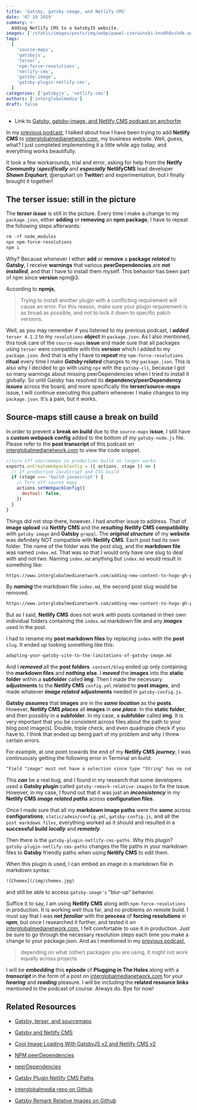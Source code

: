 ```yaml
---
title: 'Gatsby, gatsby-image, and Netlify CMS'
date: '07 10 2019'
summary: >-
  Adding Netlify CMS to a GatsbyJS website.
images: ['/static/images/posts/img/webp/pawel-czerwinski-knx8h8schdk-unsplash.webp']
tags:
  [
    'source-maps',
    'gatsbyjs',
    'terser',
    'npm-force-resolutions',
    'netlify-cms',
    'gatsby-image',
    'gatsby-plugin-netlify-cms',
  ]
categories: ['gatsbyjs', 'netlify-cms']
authors: ['interglobalmedia']
draft: false
---
```


- Link to [Gatsby, gatsby-image, and Netlify CMS podcast on anchorfm](https://anchor.fm/maria-campbell/episodes/Gatsby--gatsby-image--and-Netlify-CMS-e4j887)

In my
[previous podcast](https://anchor.fm/maria-campbell/episodes/Gatsby--terser--and-source-maps-e4ip7k),
I talked about how I have been trying to add **Netlify CMS** to
[interglobalmedianetwork.com](https://www.interglobalmedianetwork.com), my
business website. Well, guess, what? I just completed implementing it a little
while ago today, and everything works beautifully.

It took a few workarounds, trial and error, asking for help from the **Netlfy
Community** (**_specifically_** and **_especially_** **NetlifyCMS** lead
developer **_Shawn Erquhart_**, @erquhart on **Twitter**) and experimentation,
but I finally brought it together!

## The terser issue: still in the picture

The **_terser issue_** is still in the picture. Every time I make a change to my
`package.json`, either **adding** or **removing** an **npm package**, I have to
repeat the following steps afterwards:

```js
rm -rf node_modules
npx npm-force-resolutions
npm i
```

Why? Because whenever I either **add** or **remove** a **package** **_related_**
to **Gatsby**, I receive **warnings** that various **peerDependencies** are
**_not installed_**, and that I have to install them myself. This behavior has
been part of npm since **version** npm@3.

According to **npmjs**,

> Trying to install another plugin with a conflicting requirement will cause an
> error. For this reason, make sure your plugin requirement is as broad as
> possible, and not to lock it down to specific patch versions.

Well, as you may remember if you listened to my previous podcast, I **_added_**
`terser 4.1.2` to my `resolutions` **object** in `package.json`. As I also
mentioned, this took care of the `source-maps` **issue** and made sure that all
packages using `terser` were compatible with this **version** which I added to
my `package.json`. And that is why I have to **_repeat_** my
`npm-force-resolutions` **ritual** every time I make **_Gatsby related_**
changes to my `package.json`. This is also why I decided to go with using `npx`
with the `gatsby-cli`, because I got so many warnings about missing
peerDependencies when I tried to install it globally. So until Gatsby has
resolved its **dependency/peerDependency** **_issues_** across the board, and
more specifically the **terser/source-maps** issue, I will continue executing
this pattern whenever I make changes to my `package.json`. It's a pain, but it
works.

## Source-maps still cause a break on build

In order to prevent a **break on build** due to the `source-maps` **issue**, I
still have a **custom webpack config** added to the bottom of my
`gatsby-node.js` file. Please refer to the **post transcript** of this podcast
on [interglobalmedianetwork.com](https://www.interglobalmedianetwork.com) to
view the code snippet.

```js
//turn off sourcemaps in production build no longer works
exports.onCreateWebpackConfig = ({ actions, stage }) => {
  // If production JavaScript and CSS build
  if (stage === 'build-javascript') {
    // Turn off source maps
    actions.setWebpackConfig({
      devtool: false,
    })
  }
}
```

Things did not stop there, however. I had another issue to address. That of
**image upload** via **Netlify CMS** and the **_resulting_** **Netlify CMS
compatibility** with `gatsby-image` and **Gatsby** `grapql`. The **_original
structure_** of my **website** was definitely NOT compatible with **Netlify
CMS**. Each post had its own folder. The name of the folder was the post slug,
and the **markdown file** was named `index.md`. That was so that I would only
have one slug to deal with and not two. Naming `index.md` anything but
`index.md` would result in something like:

```html
https://www.interglobalmedianetwork.com/adding-new-content-to-hugo-gh-pages/adding-new-content-to-hugo-gh-pages/
```

By **_naming_** the markdown file `index.md`, the second post slug would be
removed.

```html
https://www.interglobalmedianetwork.com/adding-new-content-to-hugo-gh-pages/
```

But as I said, **Netlify CMS** does not work with posts contained in their own
individual folders containing the `index.md` markdown file and any **_images_**
used in the post.

I had to rename my **post markdown files** by replacing `index` with the
**post** `slug`. It ended up looking something like this:

```md
adapting-your-gatsby-site-to-the-limitations-of-gatsby-image.md
```

And I **_removed_** all the **post folders**. `content/blog` ended up only
containing the **markdown files** and **_nothing_** **else**. I **_moved_** the
**images** into the **static folder** within a **subfolder** called **_img_**.
Then I made the necessary **adjustments** to the **Netlify CMS** `config.yml`
related to **post images**, and made whatever **_image related_**
**adjustments** needed in `gatsby-config.js`.

**Gatsby** **_assumes_** that **images** are in the **_same location_** as the
**posts**. However, **Netlify CMS** **_places_** all **images** in **_one
place_**. In the **static folder**, and then possibly in a **subfolder**. In my
case, a **subfolder** called **img**. It is very important that you be
consistent across files about the path to your blog post image(s). Double,
triple check, and even quadruple check if you have to. I think that ended up
being part of my problem and why I threw certain errors.

For example, at one point towards the end of my **Netlify CMS** **_journey_**, I
was continuously getting the following error in Terminal on build:

```md
"Field "image" must not have a selection since type "String" has no subfields."
```

This **_can_** be a real bug, and I found in my research that some developers
used a **Gatsby plugin** called `gatsby-remark-relative-images` to fix the
issue. However, in my case, I found out that it was just an **_inconsistency_**
in my **Netlify CMS** **_image related paths_** across **configuration files**.

Once I made sure that all my **markdown image paths** were the **_same_** across
**configurations**, `static/admin/config.yml`, `gatsby-config.js`, and all the
`post markdown files`, everything worked as it should and resulted in a
**successful build** **_locally_** and **_remotely_**.

Then there is the `gatsby-plugin-netlify-cms-paths`. Why this plugin?
`gatsby-plugin-netlify-cms-paths` changes the file paths in your markdown files
to **Gatsby** friendly paths when using **Netlify CMS** to edit them.

When this plugin is used, I can embed an image in a markdown file in markdown
syntax:

```html
![Chemex](/img/chemex.jpg)
```

and still be able to access `gatsby-image's` "blur-up" behavior.

Suffice it to say, I am using **Netlify CMS** along with `npm-force-resolutions`
in production. It is working well thus far, and no problems on remote build. I
must say that I was **_not familiar_** with the **process** of **forcing
resolutions** in **_npm_**, but once I researched it further, and tested it on
[interglobalmedianetwork.com](https://www.interglobalmedianetwork.com), I felt
comfortable to use it in production. Just be sure to go through the necessary
resolution steps each time you make a change to your package.json. And as I
mentioned in my
[previous podcast](https://anchor.fm/maria-campbell/episodes/Gatsby--terser--and-source-maps-e4ip7k),

> depending on what (other) packages you are using, it might not work equally
> across projects.

I will be **_embedding_** this **episode** of **Plugging in The Holes** along
with a **_transcript_** in the form of a post on
[interglobalmedianetwork.com](https://www.interglobalmedianetwork.com) for your
**_hearing_** and **_reading_** pleasure. I will be including the **related
resource links** mentioned in the podcast of course. Always do. Bye for now!

## Related Resources

- [Gatsby, terser, and sourcemaps](https://www.interglobalmedianetwork.com/blog/gatsby-terser-sourcemaps/)

- [Gatsby and Netlify CMS](https://www.netlifycms.org/docs/gatsby/)

- [Cool Image Loading With GatsbyJS v2 and Netlify CMS v2](https://blog.rousek.name/2018/08/10/cool-image-loading-with-gatsbyjs-v2-and-netlify-cms-v2/)

- [NPM peerDependencies](https://blog.angularindepth.com/npm-peer-dependencies-f843f3ac4e7f)

- [peerDependencies](https://docs.npmjs.com/files/package.json#peerdependencies)

- [Gatsby Plugin Netlify CMS Paths](https://www.gatsbyjs.org/packages/gatsby-plugin-netlify-cms-paths/)

- [interglobalmedia repo on Github](https://github.com/interglobalmedia/interglobalmedia)

- [Gatsby Remark Relative Images on Github](https://github.com/danielmahon/gatsby-remark-relative-images)
